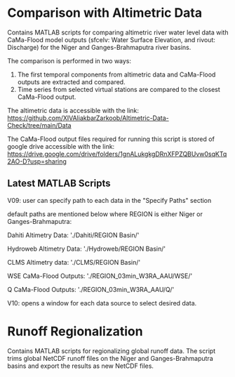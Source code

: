 # Comparison with Altimetric Data
Contains MATLAB scripts for comparing altimetric river water level data with CaMa-Flood model outputs (sfcelv: Water Surface Elevation, and rivout: Discharge) for the Niger and Ganges-Brahmaputra river basins.

The comparison is performed in two ways:

  1. The first temporal components from altimetric data and CaMa-Flood outputs are extracted and compared.
  2. Time series from selected virtual stations are compared to the closest CaMa-Flood output.

The altimetric data is accessible with the link:
https://github.com/XIVAliakbarZarkoob/Altimetric-Data-Check/tree/main/Data

The CaMa-Flood output files required for running this script is stored of google drive accessible with the link:
https://drive.google.com/drive/folders/1gnALukgkgDRnXFPZQBUvw0sqKTq2AO-D?usp=sharing

## Latest MATLAB Scripts

V09: user can specify path to each data in the "Specify Paths" section

default paths are mentioned below where REGION is either Niger or Ganges-Brahmaputra:

Dahiti Altimetry Data: './Dahiti/REGION Basin/'

Hydroweb Altimetry Data: './Hydroweb/REGION Basin/'  

CLMS Altimetry data: './CLMS/REGION Basin/' 

WSE CaMa-Flood Outputs: './REGION_03min_W3RA_AAU/WSE/'

Q CaMa-Flood Outputs: './REGION_03min_W3RA_AAU/Q/'

V10: opens a window for each data source to select desired data. 



# Runoff Regionalization
Contains MATLAB scripts for regionalizing global runoff data. The script trims global NetCDF runoff files on the Niger and Ganges-Brahmaputra basins and export the results as new NetCDF files.
